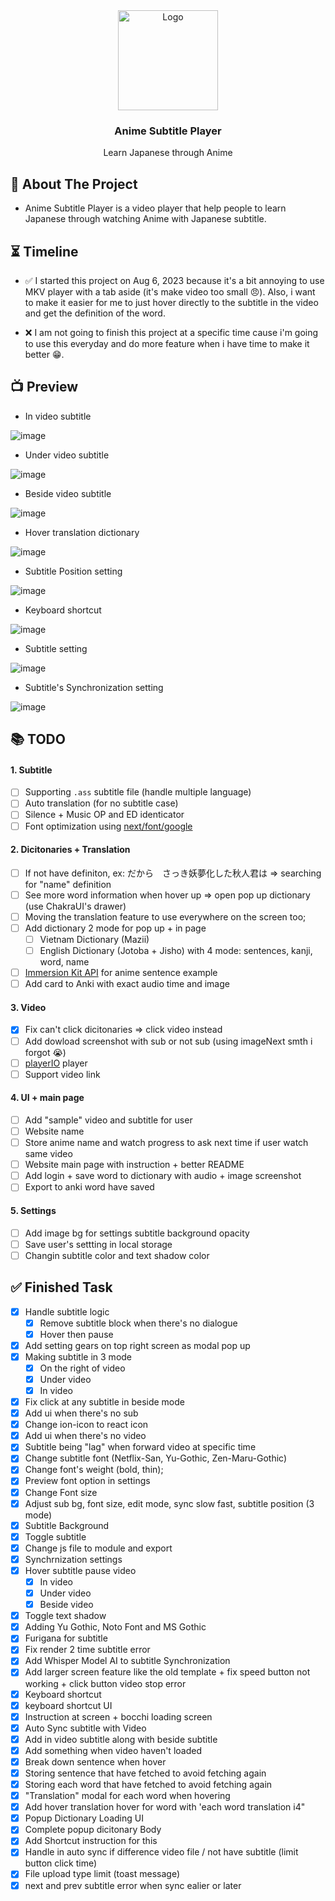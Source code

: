 <div align="center">
  <a href="https://github.com/LostArrows27/anime-subtitle-player">
    <img src="https://i.pinimg.com/736x/0a/77/ab/0a77ab9b741887432031c9d0670ac3f3.jpg" alt="Logo" width="160" height="160">
  </a>
  <h3>Anime Subtitle Player</h3>
<div>Learn Japanese through Anime</div>
</div>

## 💬 About The Project

- Anime Subtitle Player is a video player that help people to learn Japanese through watching Anime with Japanese subtitle.

## ⏳ Timeline

- ✅ I started this project on Aug 6, 2023 because it's a bit annoying to use MKV player with a tab aside (it's make video too small 😠). Also, i want to make it easier for me to just hover directly to the subtitle in the video and get the definition of the word.

- ❌ I am not going to finish this project at a specific time cause i'm going to use this everyday and do more feature when i have time to make it better 😁.

## 📺 Preview

- In video subtitle

![image](https://github.com/LostArrows27/anime-subtitle-player/assets/97510841/840d8c55-337e-46c7-bd0a-47d3f66d8e98)

- Under video subtitle

![image](https://github.com/LostArrows27/anime-subtitle-player/assets/97510841/2face80e-c5e9-4305-b367-e4ddcfcf2562)

- Beside video subtitle

![image](https://github.com/LostArrows27/anime-subtitle-player/assets/97510841/c3c0b11a-252e-4804-8518-5783acb93048)

- Hover translation dictionary

![image](https://github.com/LostArrows27/anime-subtitle-player/assets/97510841/463ac839-f794-4b76-9364-e38df8d51504)

- Subtitle Position setting

![image](https://github.com/LostArrows27/anime-subtitle-player/assets/97510841/b419c179-f719-4d81-bc09-a2f10285bf0f)

- Keyboard shortcut

![image](https://github.com/LostArrows27/anime-subtitle-player/assets/97510841/d55d924b-43c6-4075-b33d-cd2b43e56ff4)

- Subtitle setting

![image](https://github.com/LostArrows27/anime-subtitle-player/assets/97510841/d8ac54eb-3ea1-435c-8769-8c6d0acffeca)

- Subtitle's Synchronization setting

![image](https://github.com/LostArrows27/anime-subtitle-player/assets/97510841/fda15a7a-31fa-4ed9-bbe7-aefc90de110a)

## 📚 TODO

#### 1. Subtitle

- [ ] Supporting `.ass` subtitle file (handle multiple language)
- [ ] Auto translation (for no subtitle case)
- [ ] Silence + Music OP and ED identicator
- [ ] Font optimization using [next/font/google](https://www.youtube.com/watch?v=L8_98i_bMMA)

#### 2. Dicitonaries + Translation

- [ ] If not have definiton, ex: だから　さっき妖夢化した秋人君は => searching for "name" definition
- [ ] See more word information when hover up => open pop up dictionary (use ChakraUI's drawer)
- [ ] Moving the translation feature to use everywhere on the screen too;
- [ ] Add dictionary 2 mode for pop up + in page
  - [ ] Vietnam Dictionary (Mazii)
  - [ ] English Dictionary (Jotoba + Jisho) with 4 mode: sentences, kanji, word, name
- [ ] [Immersion Kit API](https://docs.immersionkit.com/public%20api/search) for anime sentence example
- [ ] Add card to Anki with exact audio time and image

#### 3. Video

- [x] Fix can't click dicitonaries => click video instead
- [ ] Add dowload screenshot with sub or not sub (using imageNext smth i forgot 😭)
- [ ] [playerIO](https://plyr.io/) player
- [ ] Support video link

#### 4. UI + main page

- [ ] Add "sample" video and subtitle for user
- [ ] Website name
- [ ] Store anime name and watch progress to ask next time if user watch same video
- [ ] Website main page with instruction + better README
- [ ] Add login + save word to dictionary with audio + image screenshot
- [ ] Export to anki word have saved

#### 5. Settings

- [ ] Add image bg for settings subtitle background opacity
- [ ] Save user's settting in local storage
- [ ] Changin subtitle color and text shadow color

## ✅ Finished Task

- [x] Handle subtitle logic
  - [x] Remove subtitle block when there's no dialogue
  - [x] Hover then pause
- [x] Add setting gears on top right screen as modal pop up
- [x] Making subtitle in 3 mode
  - [x] On the right of video
  - [x] Under video
  - [x] In video
- [x] Fix click at any subtitle in beside mode
- [x] Add ui when there's no sub
- [x] Change ion-icon to react icon
- [x] Add ui when there's no video
- [x] Subtitle being "lag" when forward video at specific time
- [x] Change subtitle font (Netflix-San, Yu-Gothic, Zen-Maru-Gothic)
- [x] Change font's weight (bold, thin);
- [x] Preview font option in settings
- [x] Change Font size
- [x] Adjust sub bg, font size, edit mode, sync slow fast, subtitle position (3 mode)
- [x] Subtitle Background
- [x] Toggle subtitle
- [x] Change js file to module and export
- [x] Synchrnization settings
- [x] Hover subtitle pause video
  - [x] In video
  - [x] Under video
  - [x] Beside video
- [x] Toggle text shadow
- [x] Adding Yu Gothic, Noto Font and MS Gothic
- [x] Furigana for subtitle
- [x] Fix render 2 time subtitle error
- [x] Add Whisper Model AI to subtitle Synchronization
- [x] Add larger screen feature like the old template + fix speed button not working + click button video stop error
- [x] Keyboard shortcut
- [x] keyboard shortcut UI
- [x] Instruction at screen + bocchi loading screen
- [x] Auto Sync subtitle with Video
- [x] Add in video subtitle along with beside subtitle
- [x] Add something when video haven't loaded
- [x] Break down sentence when hover
- [x] Storing sentence that have fetched to avoid fetching again
- [x] Storing each word that have fetched to avoid fetching again
- [x] "Translation" modal for each word when hovering
- [x] Add hover translation hover for word with 'each word translation i4"
- [x] Popup Dictionary Loading UI
- [x] Complete popup dicitonary Body
- [x] Add Shortcut instruction for this
- [x] Handle in auto sync if difference video file / not have subtitle (limit button click time)
- [x] File upload type limit (toast message)
- [x] next and prev subtitle error when sync ealier or later
